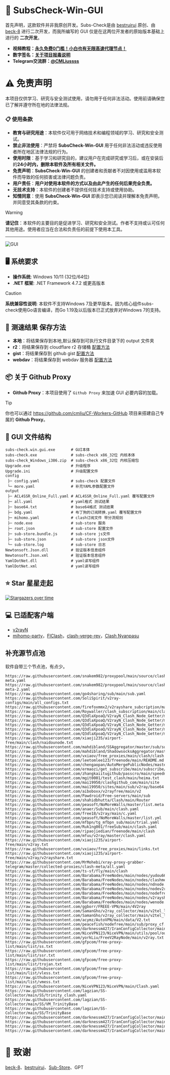 # 🚀 SubsCheck-Win-GUI
首先声明，这款软件并非我原创开发。Subs-Check是由 [bestruirui](https://github.com/bestruirui/BestSub) 原创、由 [beck-8](https://github.com/beck-8/subs-check) 进行二次开发，而我所编写的 GUI 仅是在这两位开发者的原始版本基础上进行的 **二次开发**。

- **视频教程：[永久免费0门槛！小白也有无限高速代理节点！](https://youtu.be/sS9Tuf1PCyc)**
- **数字签名：[关于项目报毒说明](https://www.youtube.com/watch?v=4906t5zygAE&t=123s)**
- **Telegram交流群：[@CMLiussss](https://t.me/CMLiussss)**

# ⚠️ 免责声明
本项目仅供学习、研究与安全测试使用，请勿用于任何非法活动。使用前请确保您已了解并遵守所在地的法律法规。

### 📋 使用条款

- **教育与研究用途**：本软件仅可用于网络技术和编程领域的学习、研究和安全测试。
- **禁止非法使用**：严禁将 **SubsCheck-Win-GUI** 用于任何非法活动或违反使用者所在地区法律法规的行为。
- **使用时限**：基于学习和研究目的，建议用户在完成研究或学习后，或在安装后的**24小时内，删除本软件及所有相关文件。**
- **免责声明**：**SubsCheck-Win-GUI** 的创建者和贡献者不对因使用或滥用本软件而导致的任何损害或法律问题负责。
- **用户责任**：**用户对使用本软件的方式以及由此产生的任何后果完全负责。**
- **无技术支持**：本软件的创建者不提供任何技术支持或使用协助。
- **知情同意**：使用 **SubsCheck-Win-GUI** 即表示您已阅读并理解本免责声明，并同意受其条款的约束。

> [!WARNING]
> **请记住**：本软件的主要目的是促进学习、研究和安全测试。作者不支持或认可任何其他用途。使用者应当在合法和负责任的前提下使用本工具。

---

![GUI](./gui.png)

## 🖥️ 系统要求
- **操作系统**: Windows 10/11 (32位/64位)
- **.NET 框架**: .NET Framework 4.7.2 或更高版本

> [!CAUTION]
> **系统兼容性说明**: 本软件不支持Windows 7及更早版本。因为核心组件subs-check使用Go语言编译，而Go 1.19及以后版本已正式放弃对Windows 7的支持。

## 💾 测速结果 保存方法

- **本地**：将结果保存到本地,默认保存到可执行文件目录下的 output 文件夹
- **r2**：将结果保存到 cloudflare r2 存储桶 [配置方法](https://github.com/beck-8/subs-check/blob/master/doc/r2.md)
- **gist**：将结果保存到 github gist [配置方法](https://github.com/beck-8/subs-check/blob/master/doc/gist.md)
- **webdav**：将结果保存到 webdav 服务器 [配置方法](https://github.com/beck-8/subs-check/blob/master/doc/webdav.md)

## 📦 关于 Github Proxy
- **Github Proxy**：本项目使用了 `Github Proxy` 来加速 GUI 必要内容的加载。
> [!Tip]
> 你也可以通过 https://github.com/cmliu/CF-Workers-GitHub 项目来搭建自己专属的 **Github Proxy**。

## 📁 GUI 文件结构
```shell
subs-check.win.gui.exe       # GUI本体
subs-check.exe               # subs-check x86_32位 内核本体  
subs-check_Windows_i386.zip  # subs-check x86_32位 内核压缩包  
Upgrade.exe                  # 升级程序
Upgrade.ini                  # 升级配置文件
config
 ├─ config.yaml              # subs-check 配置文件  
 └─ more.yaml                # 补充YAML参数配置文件  
output
 ├─ ACL4SSR_Online_Full.yaml # ACL4SSR_Online_Full.yaml 覆写配置文件
 ├─ all.yaml                 # yaml格式 测试结果
 ├─ base64.txt               # base64格式 测试结果
 ├─ bdg.yaml                 # 布丁狗的订阅转换.yaml 覆写配置文件
 ├─ mihomo.yaml              # clash订阅文件 带分流规则
 ├─ node.exe                 # sub-store 服务
 ├─ root.json                # sub-store 配置文件
 ├─ sub-store.bundle.js      # sub-store js文件
 ├─ sub-store.json           # sub-store json文件
 └─ sub-store.log            # sub-store 日志
Newtonsoft.Json.dll          # 验证版本信息组件
Newtonsoft.Json.xml          # 验证版本信息组件
YamlDotNet.dll               # yaml读写组件
YamlDotNet.xml               # yaml读写组件
```

## ⭐ Star 星星走起
[![Stargazers over time](https://starchart.cc/cmliu/SubsCheck-Win-GUI.svg?variant=adaptive)](https://starchart.cc/cmliu/SubsCheck-Win-GUI)

## 💻 已适配客户端
   - [v2rayN](https://github.com/2dust/v2rayN)
   - [mihomo-party](https://github.com/mihomo-party-org/mihomo-party)，[FlClash](https://github.com/chen08209/FlClash)，[clash-verge-rev](https://github.com/clash-verge-rev/clash-verge-rev)，[Clash Nyanpasu](https://github.com/keiko233/clash-nyanpasu)

## 补充源节点池
软件自带三个节点池，有点少。
```
https://raw.githubusercontent.com/snakem982/proxypool/main/source/clash-meta.yaml
https://raw.githubusercontent.com/snakem982/proxypool/main/source/clash-meta-2.yaml
https://raw.githubusercontent.com/go4sharing/sub/main/sub.yaml
https://raw.githubusercontent.com/SoliSpirit/v2ray-configs/main/all_configs.txt
https://raw.githubusercontent.com/firefoxmmx2/v2rayshare_subcription/main/subscription/clash_sub.yaml
https://raw.githubusercontent.com/Roywaller/clash_subscription/main/clash_subscription.txt
https://raw.githubusercontent.com/Q3dlaXpoaQ/V2rayN_Clash_Node_Getter/main/APIs/sc0.yaml
https://raw.githubusercontent.com/Q3dlaXpoaQ/V2rayN_Clash_Node_Getter/main/APIs/sc1.yaml
https://raw.githubusercontent.com/Q3dlaXpoaQ/V2rayN_Clash_Node_Getter/main/APIs/sc2.yaml
https://raw.githubusercontent.com/Q3dlaXpoaQ/V2rayN_Clash_Node_Getter/main/APIs/sc3.yaml
https://raw.githubusercontent.com/Q3dlaXpoaQ/V2rayN_Clash_Node_Getter/main/APIs/sc4.yaml
https://raw.githubusercontent.com/xiaoji235/airport-free/main/clash/naidounode.txt
https://raw.githubusercontent.com/mahdibland/SSAggregator/master/sub/sub_merge_yaml.yml
https://raw.githubusercontent.com/mahdibland/ShadowsocksAggregator/master/Eternity.yml
https://raw.githubusercontent.com/vxiaov/free_proxies/main/clash/clash.provider.yaml
https://raw.githubusercontent.com/leetomlee123/freenode/main/README.md
https://raw.githubusercontent.com/chengaopan/AutoMergePublicNodes/master/list.yml
https://raw.githubusercontent.com/ermaozi/get_subscribe/main/subscribe/clash.yml
https://raw.githubusercontent.com/zhangkaiitugithub/passcro/main/speednodes.yaml
https://raw.githubusercontent.com/mgit0001/test_clash/main/heima.txt
https://raw.githubusercontent.com/mai19950/clashgithub_com/main/site
https://raw.githubusercontent.com/mai19950/sites/main/sub/v2ray/base64
https://raw.githubusercontent.com/aiboboxx/v2rayfree/main/v2
https://raw.githubusercontent.com/Pawdroid/Free-servers/main/sub
https://raw.githubusercontent.com/shahidbhutta/Clash/main/Router
https://raw.githubusercontent.com/peasoft/NoMoreWalls/master/list.meta.yml
https://raw.githubusercontent.com/anaer/Sub/main/clash.yaml
https://raw.githubusercontent.com/free18/v2ray/main/c.yaml
https://raw.githubusercontent.com/peasoft/NoMoreWalls/master/list.yml
https://raw.githubusercontent.com/mfbpn/tg_mfbpn_sub/main/trial.yaml
https://raw.githubusercontent.com/Ruk1ng001/freeSub/main/clash.yaml
https://raw.githubusercontent.com/ripaojiedian/freenode/main/clash
https://raw.githubusercontent.com/mfuu/v2ray/master/clash.yaml
https://raw.githubusercontent.com/xiaoji235/airport-free/main/v2ray.txt
https://raw.githubusercontent.com/vxiaov/free_proxies/main/links.txt
https://raw.githubusercontent.com/xiaoji235/airport-free/main/v2ray/v2rayshare.txt
https://raw.githubusercontent.com/MrMohebi/xray-proxy-grabber-telegram/master/collected-proxies/clash-meta/all.yaml
https://raw.githubusercontent.com/ts-sf/fly/main/clash
https://raw.githubusercontent.com/Barabama/FreeNodes/main/nodes/yudou66.txt
https://raw.githubusercontent.com/Barabama/FreeNodes/main/nodes/clashmeta.txt
https://raw.githubusercontent.com/Barabama/FreeNodes/main/nodes/ndnode.txt
https://raw.githubusercontent.com/Barabama/FreeNodes/main/nodes/nodev2ray.txt
https://raw.githubusercontent.com/Barabama/FreeNodes/main/nodes/nodefree.txt
https://raw.githubusercontent.com/Barabama/FreeNodes/main/nodes/v2rayshare.txt
https://raw.githubusercontent.com/Barabama/FreeNodes/main/nodes/wenode.txt
https://raw.githubusercontent.com/ggborr/FREEE-VPN/main/4V2ray
https://raw.githubusercontent.com/SamanGho/v2ray_collector/main/v2tel_links1.txt
https://raw.githubusercontent.com/SamanGho/v2ray_collector/main/v2tel_links2.txt
https://raw.githubusercontent.com/acymz/AutoVPN/main/data/V2.txt
https://raw.githubusercontent.com/peacefish/nodefree/main/sub/proxy_cf.yaml
https://raw.githubusercontent.com/darknessm427/IranConfigCollector/main/V2.txt
https://raw.githubusercontent.com/NiceVPN123/NiceVPN/main/utils/pool/output.yaml
https://raw.githubusercontent.com/yorkLiu/FreeV2RayNode/main/v2ray.txt
https://raw.githubusercontent.com/gfpcom/free-proxy-list/main/list/ss.txt
https://raw.githubusercontent.com/gfpcom/free-proxy-list/main/list/ssr.txt
https://raw.githubusercontent.com/gfpcom/free-proxy-list/main/list/trojan.txt
https://raw.githubusercontent.com/gfpcom/free-proxy-list/main/list/vless.txt
https://raw.githubusercontent.com/gfpcom/free-proxy-list/main/list/vmess.txt
https://raw.githubusercontent.com/NiceVPN123/NiceVPN/main/Clash.yaml
https://raw.githubusercontent.com/lagzian/SS-Collector/main/SS/trinity_clash.yaml
https://raw.githubusercontent.com/lagzian/SS-Collector/main/SS/VM_TrinityBase
https://raw.githubusercontent.com/lagzian/SS-Collector/main/SS/TrinityBase
https://raw.githubusercontent.com/darknessm427/IranConfigCollector/main/bulk/ss_iran.txt
https://raw.githubusercontent.com/darknessm427/IranConfigCollector/main/bulk/trojan_iran.txt
https://raw.githubusercontent.com/darknessm427/IranConfigCollector/main/bulk/vless_iran.txt
https://raw.githubusercontent.com/darknessm427/IranConfigCollector/main/bulk/vmess_iran.txt

```

# 🙏 致谢
[beck-8](https://github.com/beck-8/subs-check)、[bestruirui](https://github.com/bestruirui/BestSub)、[Sub-Store](https://github.com/sub-store-org/Sub-Store)、GPT
